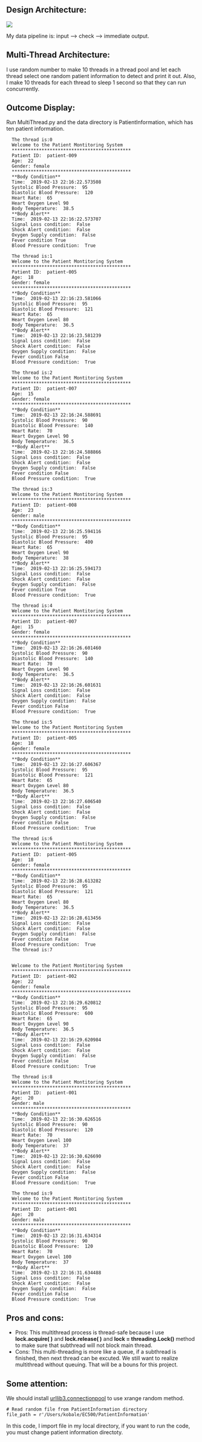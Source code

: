 ## Design Architecture:

<img align = center src = "https://github.com/leonshen95/EC500/blob/master/EC500%20diagram%201.jpg?raw=true">

My data pipeline is: input --> check --> immediate output. 

## Multi-Thread Architecture:
I use random number to make 10 threads in a thread pool and let each thread select one random patient information to detect and print it out. Also, I make 10 threads for each thread to sleep 1 second so that they can run concurrently.

## Outcome Display:
Run MultiThread.py and the data directory is PatientInformation, which has ten patient information.

      The thread is:0
      Welcome to the Patient Montitoring System
      ********************************************
      Patient ID:  patient-009
      Age:  22
      Gender: female
      ********************************************
      **Body Condition**
      Time:  2019-02-13 22:16:22.573508
      Systolic Blood Pressure:  95
      Diastolic Blood Pressure:  120
      Heart Rate:  65
      Heart Oxygen Level 90
      Body Temperature:  38.5
      **Body Alert**
      Time:  2019-02-13 22:16:22.573707
      Signal Loss condition:  False
      Shock Alert condition:  False
      Oxygen Supply condition:  False
      Fever condition True
      Blood Pressure condition:  True
      
      The thread is:1
      Welcome to the Patient Montitoring System
      ********************************************
      Patient ID:  patient-005
      Age:  18
      Gender: female
      ********************************************
      **Body Condition**
      Time:  2019-02-13 22:16:23.581066
      Systolic Blood Pressure:  95
      Diastolic Blood Pressure:  121
      Heart Rate:  65
      Heart Oxygen Level 80
      Body Temperature:  36.5
      **Body Alert**
      Time:  2019-02-13 22:16:23.581239
      Signal Loss condition:  False
      Shock Alert condition:  False
      Oxygen Supply condition:  False
      Fever condition False
      Blood Pressure condition:  True
      
      The thread is:2
      Welcome to the Patient Montitoring System
      ********************************************
      Patient ID:  patient-007
      Age:  15
      Gender: female
      ********************************************
      **Body Condition**
      Time:  2019-02-13 22:16:24.588691
      Systolic Blood Pressure:  90
      Diastolic Blood Pressure:  140
      Heart Rate:  70
      Heart Oxygen Level 90
      Body Temperature:  36.5
      **Body Alert**
      Time:  2019-02-13 22:16:24.588866
      Signal Loss condition:  False
      Shock Alert condition:  False
      Oxygen Supply condition:  False
      Fever condition False
      Blood Pressure condition:  True
      
      The thread is:3
      Welcome to the Patient Montitoring System
      ********************************************
      Patient ID:  patient-008
      Age:  23
      Gender: male
      ********************************************
      **Body Condition**
      Time:  2019-02-13 22:16:25.594116
      Systolic Blood Pressure:  95
      Diastolic Blood Pressure:  400
      Heart Rate:  65
      Heart Oxygen Level 90
      Body Temperature:  38
      **Body Alert**
      Time:  2019-02-13 22:16:25.594173
      Signal Loss condition:  False
      Shock Alert condition:  False
      Oxygen Supply condition:  False
      Fever condition True
      Blood Pressure condition:  True
      
      The thread is:4
      Welcome to the Patient Montitoring System
      ********************************************
      Patient ID:  patient-007
      Age:  15
      Gender: female
      ********************************************
      **Body Condition**
      Time:  2019-02-13 22:16:26.601460
      Systolic Blood Pressure:  90
      Diastolic Blood Pressure:  140
      Heart Rate:  70
      Heart Oxygen Level 90
      Body Temperature:  36.5
      **Body Alert**
      Time:  2019-02-13 22:16:26.601631
      Signal Loss condition:  False
      Shock Alert condition:  False
      Oxygen Supply condition:  False
      Fever condition False
      Blood Pressure condition:  True
      
      The thread is:5
      Welcome to the Patient Montitoring System
      ********************************************
      Patient ID:  patient-005
      Age:  18
      Gender: female
      ********************************************
      **Body Condition**
      Time:  2019-02-13 22:16:27.606367
      Systolic Blood Pressure:  95
      Diastolic Blood Pressure:  121
      Heart Rate:  65
      Heart Oxygen Level 80
      Body Temperature:  36.5
      **Body Alert**
      Time:  2019-02-13 22:16:27.606540
      Signal Loss condition:  False
      Shock Alert condition:  False
      Oxygen Supply condition:  False
      Fever condition False
      Blood Pressure condition:  True
      
      The thread is:6
      Welcome to the Patient Montitoring System
      ********************************************
      Patient ID:  patient-005
      Age:  18
      Gender: female
      ********************************************
      **Body Condition**
      Time:  2019-02-13 22:16:28.613282
      Systolic Blood Pressure:  95
      Diastolic Blood Pressure:  121
      Heart Rate:  65
      Heart Oxygen Level 80
      Body Temperature:  36.5
      **Body Alert**
      Time:  2019-02-13 22:16:28.613456
      Signal Loss condition:  False
      Shock Alert condition:  False
      Oxygen Supply condition:  False
      Fever condition False
      Blood Pressure condition:  True
      The thread is:7


      Welcome to the Patient Montitoring System
      ********************************************
      Patient ID:  patient-002
      Age:  22
      Gender: female
      ********************************************
      **Body Condition**
      Time:  2019-02-13 22:16:29.620812
      Systolic Blood Pressure:  95
      Diastolic Blood Pressure:  600
      Heart Rate:  65
      Heart Oxygen Level 90
      Body Temperature:  36.5
      **Body Alert**
      Time:  2019-02-13 22:16:29.620984
      Signal Loss condition:  False
      Shock Alert condition:  False
      Oxygen Supply condition:  False
      Fever condition False
      Blood Pressure condition:  True
      
      The thread is:8
      Welcome to the Patient Montitoring System
      ********************************************
      Patient ID:  patient-001
      Age:  20
      Gender: male
      ********************************************
      **Body Condition**
      Time:  2019-02-13 22:16:30.626516
      Systolic Blood Pressure:  90
      Diastolic Blood Pressure:  120
      Heart Rate:  70
      Heart Oxygen Level 100
      Body Temperature:  37
      **Body Alert**
      Time:  2019-02-13 22:16:30.626690
      Signal Loss condition:  False
      Shock Alert condition:  False
      Oxygen Supply condition:  False
      Fever condition False
      Blood Pressure condition:  True
      
      The thread is:9
      Welcome to the Patient Montitoring System
      ********************************************
      Patient ID:  patient-001
      Age:  20
      Gender: male
      ********************************************
      **Body Condition**
      Time:  2019-02-13 22:16:31.634314
      Systolic Blood Pressure:  90
      Diastolic Blood Pressure:  120
      Heart Rate:  70
      Heart Oxygen Level 100
      Body Temperature:  37
      **Body Alert**
      Time:  2019-02-13 22:16:31.634488
      Signal Loss condition:  False
      Shock Alert condition:  False
      Oxygen Supply condition:  False
      Fever condition False
      Blood Pressure condition:  True

## Pros and cons:
* Pros: This multithread process is thread-safe because I use **lock.acquire( )** and **lock.release( )** and **lock = threading.Lock()** method to make sure that subthread will not block main thread.
* Cons: This multi-threading is more like a queue, if a subthread is finished, then next thread can be excuted. We still want to realize multithread without queuing. That will be a bouns for this project.

## Some attention:
We should install [urllib3.connectionpool](https://urllib3.readthedocs.io/en/1.4/pools.html) to use xrange random method.  
```
# Read random file from PatientInformation directory
file_path = r'/Users/kobale/EC500/PatientInformation'
```
In this code, I import file in my local directory, if you want to run the code, you must change patient information directoty.

